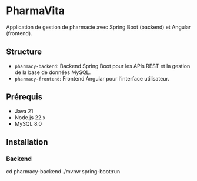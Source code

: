 # PharmaVita
Application de gestion de pharmacie avec Spring Boot (backend) et Angular (frontend).

## Structure
- `pharmacy-backend`: Backend Spring Boot pour les APIs REST et la gestion de la base de données MySQL.
- `pharmacy-frontend`: Frontend Angular pour l’interface utilisateur.

## Prérequis
- Java 21
- Node.js 22.x
- MySQL 8.0

## Installation
### Backend

cd pharmacy-backend
./mvnw spring-boot:run